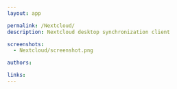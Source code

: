 ```yaml
---
layout: app

permalink: /Nextcloud/
description: Nextcloud desktop synchronization client

screenshots:
  - Nextcloud/screenshot.png

authors:

links:
---
```

